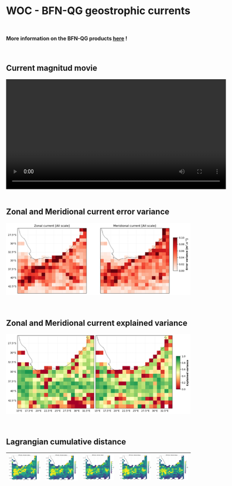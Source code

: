 # WOC - BFN-QG geostrophic currents  

<br>
 
**More information on the BFN-QG products [here](https://www.worldoceancirculation.org/Products#/metadata/7fe77c80-798a-42d4-a69c-2b5f0ba81a43) !**

<br>  

## Current magnitud movie 
 
<center>
<video controls width="600">
  <source src="https://github.com/ocean-data-challenges/2024_DC_WOC-ESA/assets/33433820/1b609f81-bf4a-4641-a146-556cce3c332b" type="video/mp4" />   
</video>
</center> 



<br>

## Zonal and Meridional current error variance


![BFNQG error variance](../figures/Maps_BFNQG_errvar_Agulhas_uv.png) 

<br>

## Zonal and Meridional current explained variance
![BFNQG explained variance](../figures/Maps_BFNQG_explvar_Agulhas_uv.png) 

<br>

## Lagrangian cumulative distance 

| ![BFN-QG LDC h1](../figures/deviation_maps_BFN-QG_h1.png) | ![BFN-QG LDC h2](../figures/deviation_maps_BFN-QG_h2.png) | ![BFN-QG LDC h3](../figures/deviation_maps_BFN-QG_h3.png) | ![BFN-QG LDC h4](../figures/deviation_maps_BFN-QG_h4.png) | ![BFN-QG LDC h5](../figures/deviation_maps_BFN-QG_h5.png) |
|--|--|--|--|--|

<br>  
  